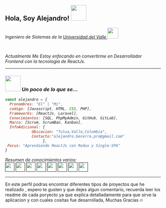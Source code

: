 <h2> Hola, Soy Alejandro! <img src="https://media.giphy.com/media/W1SROduPg4GLkwBSRQ/giphy.gif" width="50"></h2>
<p><em>Ingeniero de Sistemas de la 
<a href="https://www.univalle.edu.co">Universidad del Valle </a>
<img src="https://media.giphy.com/media/W4WXjiRhlq2l5FiYkF/giphy.gif" width="35">
</em></p><br><p><em>Actualmente Me Estoy enfocando en convertirme en Desarrollador Frontend con la tecnologia de ReactJs.</p>

---

### <img src="https://media.giphy.com/media/PS854yemutngZAy1qP/giphy.gif" width="50"> Un poco de lo que se...  

```javascript
const alejandro = {
  Pronombres: "El" | "Mi",
  codigo: [Javascript, HTML, CSS, PHP],
  Frameworks: [ReactJs, Laravel],
  Conocimientos: [SQL, PhpMyAdmin, GitHub, GitLab],
  Marco: [Scrum, ScrumBan, Kanban],
  InfoAdicional: {
            Ubicacion: "Tulua,Valle,Colombia",
            Contacto:"alejandro.becerra.pro@gmail.com"
                 },
 Focus: "Aprendiendo ReactJs con Redux y Single-SPA"
}
```
Resumen de conocimientos varios: <br>
<code><a href="" target="_blank"><img height="30" src="https://www.vectorlogo.zone/logos/reactjs/reactjs-ar21.svg"></a></code>
<code><a href="" target="_blank"><img height="30" src="https://www.vectorlogo.zone/logos/laravel/laravel-ar21.svg"></a></code>
<code><a href="" target="_blank"><img height="30" src="https://www.vectorlogo.zone/logos/php/php-ar21.svg"></a></code>
<code><a href="" target="_blank"><img height="30" src="https://www.vectorlogo.zone/logos/phpmyadmin/phpmyadmin-ar21.svg"></a></code>
<code><a href="" target="_blank"><img height="30" src="https://www.vectorlogo.zone/logos/git-scm/git-scm-ar21.svg"></a></code>
<code><a href="" target="_blank"><img height="30" src="https://www.vectorlogo.zone/logos/gitlab/gitlab-ar21.svg"></a></code>
<code><a href="" target="_blank"><img height="30" src="https://www.vectorlogo.zone/logos/github/github-ar21.svg"></a></code>
<code><a href="" target="_blank"><img height="30" src="https://www.vectorlogo.zone/logos/visualstudio_code/visualstudio_code-ar21.svg"></a></code>

---
</em>
En este perfil podras encontrar diferentes tipos de proyectos que he realizado , espero te gusten y que dejes algun comentario, recuerda leer los readme de cada poryecto ya que explica detalladamente para que sirve la aplicacion y con cuales cositas fue desarrollada, Muchas Gracias 🔥